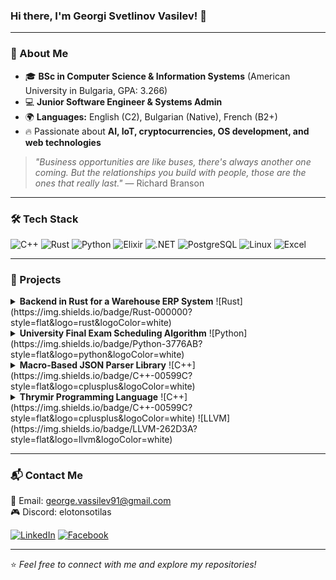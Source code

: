 ### Hi there, I'm Georgi Svetlinov Vasilev! 👋

---

### 🚀 About Me
- 🎓 **BSc in Computer Science & Information Systems** (American University in Bulgaria, GPA: 3.266)
- 💻 **Junior Software Engineer & Systems Admin**
- 🌍 **Languages:** English (C2), Bulgarian (Native), French (B2+)
- 🔥 Passionate about **AI, IoT, cryptocurrencies, OS development, and web technologies**

> *"Business opportunities are like buses, there's always another one coming. But the relationships you build with people, those are the ones that really last."* — Richard Branson

---

### 🛠️ Tech Stack

![C++](https://img.shields.io/badge/C++-00599C?style=flat&logo=cplusplus&logoColor=white)
![Rust](https://img.shields.io/badge/Rust-000000?style=flat&logo=rust&logoColor=white)
![Python](https://img.shields.io/badge/Python-3776AB?style=flat&logo=python&logoColor=white)
![Elixir](https://img.shields.io/badge/Elixir-4B275F?style=flat&logo=elixir&logoColor=white)
![.NET](https://img.shields.io/badge/.NET-512BD4?style=flat&logo=dotnet&logoColor=white)
![PostgreSQL](https://img.shields.io/badge/PostgreSQL-316192?style=flat&logo=postgresql&logoColor=white)
![Linux](https://img.shields.io/badge/Linux-FCC624?style=flat&logo=linux&logoColor=black)
![Excel](https://img.shields.io/badge/Microsoft_Excel-217346?style=flat&logo=microsoftexcel&logoColor=white)

---

### 📂 Projects
<details>
  <summary><b>Backend in Rust for a Warehouse ERP System</b> ![Rust](https://img.shields.io/badge/Rust-000000?style=flat&logo=rust&logoColor=white)</summary>
  🚀 Developed a **warehouse ERP system** backend in **Rust**, using **PostgreSQL** and **Rocket** framework. *(Devreer, 2024-2025)*
</details>

<details>
  <summary><b>University Final Exam Scheduling Algorithm</b> ![Python](https://img.shields.io/badge/Python-3776AB?style=flat&logo=python&logoColor=white)</summary>
  📅 Built a **scheduling algorithm** to optimize university final exam allocations.
</details>

<details>
  <summary><b>Macro-Based JSON Parser Library</b> ![C++](https://img.shields.io/badge/C++-00599C?style=flat&logo=cplusplus&logoColor=white)</summary>
  📜 Created a **user-friendly JSON parser** leveraging **macros**.
</details>

<details>
  <summary><b>Thrymir Programming Language</b> ![C++](https://img.shields.io/badge/C++-00599C?style=flat&logo=cplusplus&logoColor=white) ![LLVM](https://img.shields.io/badge/LLVM-262D3A?style=flat&logo=llvm&logoColor=white)</summary>
  🌱 Developing a **new functional programming language** called **Thrymir**, built in **C++** with an **LLVM backend**, and designed for **event-driven programming**.
</details>

---

### 📬 Contact Me
📧 Email: [george.vassilev91@gmail.com](mailto:george.vassilev91@gmail.com)  
🎮 Discord: elotonsotilas

[![LinkedIn](https://img.shields.io/badge/LinkedIn-blue?style=flat&logo=linkedin)](https://www.linkedin.com/in/georgi-vasilev-089b06222/)
[![Facebook](https://img.shields.io/badge/Facebook-1877F2?style=flat&logo=facebook)](https://www.facebook.com/ElotonSotilas/)

---

⭐ *Feel free to connect with me and explore my repositories!*

